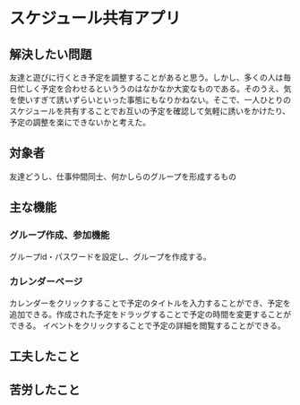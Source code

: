 # スケジュール共有アプリ

## 解決したい問題
友達と遊びに行くとき予定を調整することがあると思う。しかし、多くの人は毎日忙しく予定を合わせるといううのはなかなか大変なものである。そのうえ、気を使いすぎて誘いずらいといった事態にもなりかねない。そこで、一人ひとりのスケジュールを共有することでお互いの予定を確認して気軽に誘いをかけたり、予定の調整を楽にできないかと考えた。

## 対象者
友達どうし、仕事仲間同士、何かしらのグループを形成するもの

## 主な機能

### グループ作成、参加機能
グループid・パスワードを設定し、グループを作成する。

### カレンダーページ
カレンダーをクリックすることで予定のタイトルを入力することができ、予定を追加できる。作成された予定をドラッグすることで予定の時間を変更することができる。
イベントをクリックすることで予定の詳細を閲覧することができる。

## 工夫したこと

## 苦労したこと

